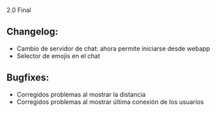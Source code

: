 2.0 Final

Changelog:
--
* Cambio de servidor de chat: ahora permite iniciarse desde webapp
* Selector de emojis en el chat


Bugfixes:
--
* Corregidos problemas al mostrar la distancia
* Corregidos problemas al mostrar última conexión de los usuarios